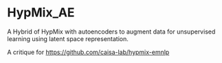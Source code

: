 # HypMix_AE
A Hybrid of HypMix with autoencoders to augment data for unsupervised learning using latent space representation.

A critique for
https://github.com/caisa-lab/hypmix-emnlp 
